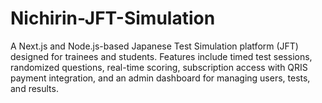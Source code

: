 # Nichirin-JFT-Simulation
A Next.js and Node.js-based Japanese Test Simulation platform (JFT) designed for trainees and students. Features include timed test sessions, randomized questions, real-time scoring, subscription access with QRIS payment integration, and an admin dashboard for managing users, tests, and results.
